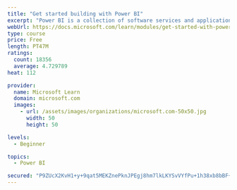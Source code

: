 ```yaml
---
title: "Get started building with Power BI"
excerpt: "Power BI is a collection of software services and applications that let you connect to all sorts of data sources and create compelling visuals and reports. You can benefit from receiving those reports, or you can share them with others inside or outside your organization. Learn the basics of Power BI, how its services and applications work together, and how they can be used to create or experience compelling visuals and analytics based on your data."
webUrl: https://docs.microsoft.com/learn/modules/get-started-with-power-bi/
type: course
price: Free
length: PT47M
ratings:
  count: 18356
  average: 4.729789
heat: 112

provider:
  name: Microsoft Learn
  domain: microsoft.com
  images:
    - url: /assets/images/organizations/microsoft.com-50x50.jpg
      width: 50
      height: 50

levels:
  - Beginner

topics:
  - Power BI

secured: "P9ZUcX2KvH1+y+9qat5MEKZnePknJPEgj8hm7lkLKYSvVYfPu+1h38xb8bBF+N0jwWT9DPUn7YeCeTm/TmsrWvnc2ZINQKO8+sgOwrgRuBJxhXfMmIzQkwthlQb5S1iSFnn1rjzOwnZQihRjtV0ufark8r3d5s+kNmhWu9NXdhMZr4pMQ0SDXaKYMVs7fNOrTcsvSAbRYwaX4LFe9o1m7rRcrHUgHTJR2Lslbktgf8aRullsPWgf8DD1jzcCashPeH8uk+qXfCoNyN7mBdqrbCkxBO2dIDinZGmsSCySBPTqsqFjK82dhTothBgIJ5A3q9Qbdzy9roUBJ8/GRAQOnhQlipabPxAvCFg7Wb9K4jZVfyXGt2vFzJfDR3Wne8vAwKG9c7PQn16kgLyWvbF5hTUx3k3nQEfkP8VoKMB7/Irz9GNUbVE6JvprsgQ3NF6F;j7JB5ZBu0bb4ZoqP9hQaCw=="
---
```


